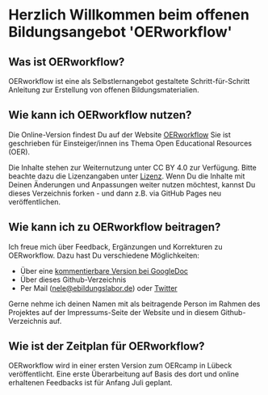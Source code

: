 # Herzlich Willkommen beim offenen Bildungsangebot 'OERworkflow'

## Was ist OERworkflow?

OERworkflow ist eine als Selbstlernangebot gestaltete Schritt-für-Schritt Anleitung zur Erstellung von offenen Bildungsmaterialien.

## Wie kann ich OERworkflow nutzen?

Die Online-Version findest Du auf der Website [OERworkflow](https://oerworkflow.de)
Sie ist geschrieben für Einsteiger/innen ins Thema Open Educational Resources (OER). 

Die Inhalte stehen zur Weiternutzung unter CC BY 4.0 zur Verfügung. Bitte beachte dazu die Lizenzangaben unter [Lizenz](https://github.com/eBildungslabor/OERworkflow/tree/master). Wenn Du die Inhalte mit Deinen Änderungen und Anpassungen weiter nutzen möchtest, kannst Du dieses Verzeichnis forken - und dann z.B. via GitHub Pages neu veröffentlichen.

## Wie kann ich zu OERworkflow beitragen?

Ich freue mich über Feedback, Ergänzungen und Korrekturen zu OERworkflow. Dazu hast Du verschiedene Möglichkeiten:

* Über eine [kommentierbare Version bei GoogleDoc](https://docs.google.com/document/d/1DaWmL4CCGyFE1diBgA4epUNTJqmwY1dczxfubyzVTpI/edit?usp=sharing)
* Über dieses Github-Verzeichnis
* Per Mail (nele@ebildungslabor.de) oder [Twitter](https://twitter.com/ebildungslabor)

Gerne nehme ich deinen Namen mit als beitragende Person im Rahmen des Projektes auf der Impressums-Seite der Website und in diesem Github-Verzeichnis auf.

## Wie ist der Zeitplan für OERworkflow?

OERworkflow wird in einer ersten Version zum OERcamp in Lübeck veröffentlicht.
Eine erste Überarbeitung auf Basis des dort und online erhaltenen Feedbacks ist für Anfang Juli geplant. 
